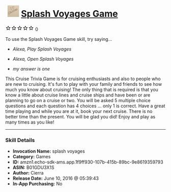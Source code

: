 # &nbsp;<img src="skill_icon" alt="Splash Voyages Game icon" width="36"> [Splash Voyages Game](http://alexa.amazon.com/#skills/amzn1.echo-sdk-ams.app.1f9ff930-107b-415b-89bc-9e8619359793)
![0 stars](../../images/ic_star_border_black_18dp_1x.png)![0 stars](../../images/ic_star_border_black_18dp_1x.png)![0 stars](../../images/ic_star_border_black_18dp_1x.png)![0 stars](../../images/ic_star_border_black_18dp_1x.png)![0 stars](../../images/ic_star_border_black_18dp_1x.png) 0

To use the Splash Voyages Game skill, try saying...

* *Alexa, Play Splash Voyages*

* *Alexa, Open Splash Voyages*

* *my answer is one*

This Cruise Trivia Game is for cruising enthusiasts and also to people who are new to cruising.  It's fun to play with your family and friends to see how much you know about cruising! The only thing that is required is that you know a little about cruise lines and cruise ships and have been or are planning to go on a cruise or two.  You will be asked 5 multiple choice questions and each question has 4 choices ... only 1 is correct.  Have a great time playing and while you are at it, book your next cruise.  There is no better time than the present.  You will be glad you did!  Enjoy and play as many times as you like!

***

### Skill Details

* **Invocation Name:** splash voyages
* **Category:** Games
* **ID:** amzn1.echo-sdk-ams.app.1f9ff930-107b-415b-89bc-9e8619359793
* **ASIN:** B01GDU3X1S
* **Author:** Cierra
* **Release Date:** June 10, 2016 @ 05:39:43
* **In-App Purchasing:** No
